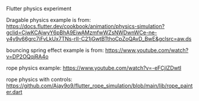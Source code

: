 Flutter physics experiment

Dragable physics example is from:
https://docs.flutter.dev/cookbook/animation/physics-simulation?gclid=CjwKCAjwyY6pBhA9EiwAMzmfwWZsNWDwnWCe-ne-y4y9v66grc7iFvLkUx7TNs-rII-C21jGwtBTthoCpZoQAvD_BwE&gclsrc=aw.ds

bouncing spring effect example is from:
https://www.youtube.com/watch?v=DP2OQqjRA4o

rope physics example:
https://www.youtube.com/watch?v=-eFCjlZDwtI

rope physics with controls:
https://github.com/Ajay9o9/flutter_rope_simulation/blob/main/lib/rope_painter.dart
